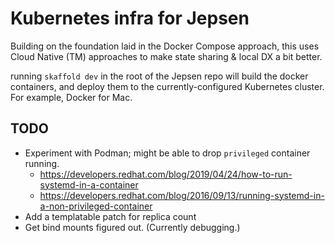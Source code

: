 # Kubernetes infra for Jepsen

Building on the foundation laid in the Docker Compose approach, 
this uses Cloud Native (TM) approaches to make state sharing & local DX a bit better.

running `skaffold dev` in the root of the Jepsen repo will build the docker containers, 
and deploy them to the currently-configured Kubernetes cluster. For example, Docker for Mac.

## TODO

- Experiment with Podman; might be able to drop `privileged` container running.
  - https://developers.redhat.com/blog/2019/04/24/how-to-run-systemd-in-a-container
  - https://developers.redhat.com/blog/2016/09/13/running-systemd-in-a-non-privileged-container
- Add a templatable patch for replica count
- Get bind mounts figured out. (Currently debugging.)
